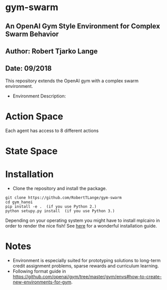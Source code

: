 # gym-swarm
## An OpenAI Gym Style Environment for Complex Swarm Behavior
## Author: Robert Tjarko Lange
## Date: 09/2018

This repository extends the OpenAI gym with a complex swarm environment.

* Environment Description:

# Action Space
Each agent has access to 8 different actions

# State Space


# Installation

* Clone the repository and install the package.
```
git clone https://github.com/RobertTLange/gym-swarm
cd gym_hanoi
pip install -e .  (if you use Python 2.)
python setupy.py install  (if you use Python 3.)
```

Depending on your operating system you might have to install mplcairo in order to render the nice fish! See [here](https://towardsdatascience.com/how-i-got-matplotlib-to-plot-apple-color-emojis-c983767b39e0) for a wonderful installation guide.

# Notes
* Environment is especially suited for prototyping solutions to long-term credit assignment problems, sparse rewards and curriculum learning.
* Following format guide in https://github.com/openai/gym/tree/master/gym/envs#how-to-create-new-environments-for-gym.
